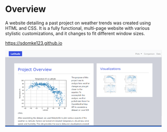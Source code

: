 # Overview

A website detailing a past project on weather trends was created using HTML and CSS. It is a fully functional, multi-page website with various stylistic customizations, and it changes to fit different window sizes. 

https://sdomke123.github.io

![final](Images/final.png)


